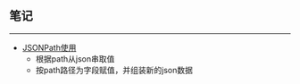 ## 笔记
---

* [JSONPath使用](https://github.com/itguang/gitbook-smile/blob/master/springboot-fastjson/fastjson%E4%B9%8BJSONPath%E4%BD%BF%E7%94%A8.md)
	* 根据path从json串取值
	* 按path路径为字段赋值，并组装新的json数据